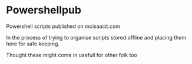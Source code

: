 # Powershellpub
Powershell scripts published on mcisaacit.com

In the process of trying to organise scripts stored offline and placing them here for safe keeping.

Thought these might come in usefull for other folk too
